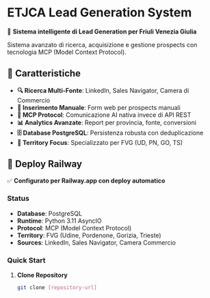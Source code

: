 # ETJCA Lead Generation System

🚀 **Sistema intelligente di Lead Generation per Friuli Venezia Giulia**

Sistema avanzato di ricerca, acquisizione e gestione prospects con tecnologia MCP (Model Context Protocol).

## 🌟 Caratteristiche

- **🔍 Ricerca Multi-Fonte**: LinkedIn, Sales Navigator, Camera di Commercio
- **📝 Inserimento Manuale**: Form web per prospects manuali
- **🧠 MCP Protocol**: Comunicazione AI nativa invece di API REST
- **📊 Analytics Avanzate**: Report per provincia, fonte, conversioni
- **🗄️ Database PostgreSQL**: Persistenza robusta con deduplicazione
- **🎯 Territory Focus**: Specializzato per FVG (UD, PN, GO, TS)

## 🚀 Deploy Railway

✅ **Configurato per Railway.app con deploy automatico**

### Status

- **Database**: PostgreSQL
- **Runtime**: Python 3.11 AsyncIO
- **Protocol**: MCP (Model Context Protocol)
- **Territory**: FVG (Udine, Pordenone, Gorizia, Trieste)
- **Sources**: LinkedIn, Sales Navigator, Camera Commercio

### Quick Start

1. **Clone Repository**
   ```bash
   git clone [repository-url]
